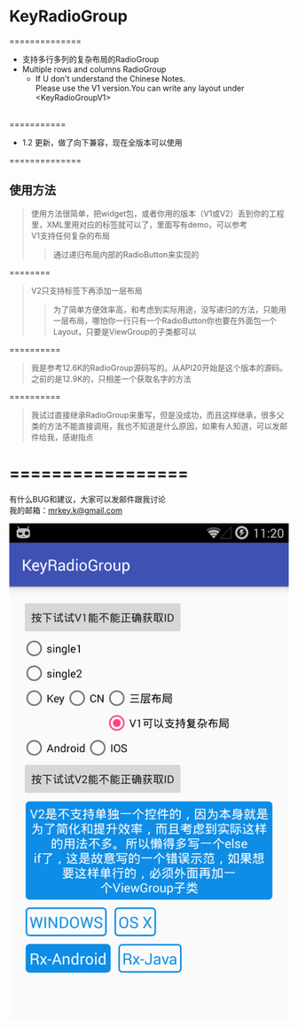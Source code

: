 # KeyRadioGroup
==============
* 支持多行多列的复杂布局的RadioGroup<br>
* Multiple rows and columns RadioGroup<br>
    * If U don't understand the Chinese Notes. <br>
    Please use the V1 version.You can write any layout under \<KeyRadioGroupV1>
    <br>
    
===========
* 1.2 更新，做了向下兼容，现在全版本可以使用<br>

==============
## 使用方法
>使用方法很简单，把widget包，或者你用的版本（V1或V2）丢到你的工程里，XML里用对应的标签就可以了，里面写有demo，可以参考<br>
>V1支持任何复杂的布局<br>
>>通过递归布局内部的RadioButton来实现的<br>

========
>V2只支持标签下再添加一层布局<br>
>>为了简单方便效率高，和考虑到实际用途，没写递归的方法，只能用一层布局，哪怕你一行只有一个RadioButton你也要在外面包一个Layout，只要是ViewGroup的子类都可以<br>

==========
>我是参考12.6K的RadioGroup源码写的。从API20开始是这个版本的源码。之前的是12.9K的，只相差一个获取名字的方法<br>

==========
>我试过直接继承RadioGroup来重写，但是没成功，而且这样继承，很多父类的方法不能直接调用，我也不知道是什么原因，如果有人知道，可以发邮件给我，感谢指点<br>

=================
=================
有什么BUG和建议，大家可以发邮件跟我讨论<br>
我的邮箱：mrkey.k@gmail.com<br>

![KeyRadioGroup](https://github.com/Key-CN/pic-apk/blob/master/KeyRadioGroup.png)
